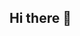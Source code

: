 ## Hi there 👋

<!--
**larah940/larah940** is a ✨ _special_ ✨ repository because its `README.md` (this file) appears on your GitHub profile.

Here are some ideas to get you started:

Sou a Larah, tenho uma irmã mais nova, estudo na escola estadual Wilson Joffre.
Agora vamos estudar com o Github aprendendo usar o htnl e css.
